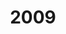 ---
title: '2009'
countries:
- country: AUS
  indice: 0.4404846310375598
- country: AUT
  indice: 0.3777477015826792
- country: BEL
  indice: 0.4285934076473
- country: CZE
  indice: 0.3543198815440205
- country: DNK
  indice: 0.43021065363329647
- country: FIN
  indice: 0.3931906588644716
- country: FRA
  indice: 0.4558587986784708
- country: DEU
  indice: 0.41503208395830704
- country: GRC
  indice: 0.4359158137483196
- country: HUN
  indice: 0.3862098379563357
- country: ISL
  indice: 0.4388396530158925
- country: IRL
  indice: 0.40956779063083865
- country: ITA
  indice: 0.420544650211522
- country: JPN
  indice: 0.4002896761280664
- country: KOR
  indice: 0.3576487846420496
- country: LUX
  indice: 0.5561082615561568
- country: MEX
  indice: 0.35751264554167783
- country: NLD
  indice: 0.4433183786554867
- country: NZL
  indice: 0.4351885967984067
- country: NOR
  indice: 0.38003483523154746
- country: POL
  indice: 0.33659231782160326
- country: PRT
  indice: 0.41435824222561163
- country: SVK
  indice: 0.37689430719456335
- country: ESP
  indice: 0.4005259208103883
- country: SWE
  indice: 0.42024940408160905
- country: CHE
  indice: 0.4047113928339123
- country: TUR
  indice: 0.35149550477442904
- country: GBR
  indice: 0.47321310094235486
- country: CHL
  indice: 0.3768021077270108
- country: CHN
  indice: 0.2933416334065655
- country: EST
  indice: 0.40186147053182814
- country: SVN
  indice: 0.3751028330639296
- country: ZAF
  indice: 0.41383805237347826
- country: EA
  indice: 0.4240634854178315
- country: EU
  indice: 0.41868912438301015
- country: USA
  indice: 0.4691295201363457
- country: ISR
  indice: 0.45660570669613737
- country: CAN
  indice: 0.42939028429550496
- country: BRA
  indice: 0.40256693809863314
- country: LVA
  indice: 0.39291022513881513
- country: CRI
  indice: 0.39378315033736305
- country: LTU
  indice: 0.3478304018632679
- country: COL
  indice: 0.3556077053507439
---